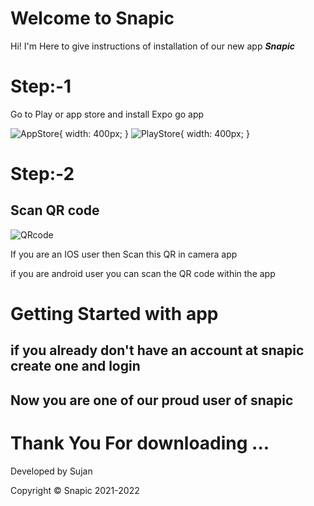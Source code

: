 # Welcome to Snapic

Hi! I'm Here  to give instructions of installation of  our new app ***Snapic***


# Step:-1
Go to Play or app store and install Expo go app

![AppStore](http://414cd03e2b04.ngrok.io/Extras/1.png){ width: 400px; } ![PlayStore](http://414cd03e2b04.ngrok.io/extras/ios1.jpg){ width: 400px; }

# Step:-2
## Scan QR code

![QRcode](http://414cd03e2b04.ngrok.io/extras/qr.png)

If you are an IOS user then Scan this QR in camera app 

if you are android user you can scan the QR code within the app 

# Getting Started with app
## if you already don't have an account at snapic create one and login 
## Now you are one of our proud user of snapic 



# Thank You For downloading ...

Developed by Sujan

Copyright © Snapic 2021-2022


